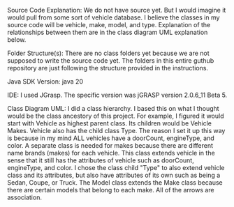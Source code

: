 Source Code Explanation: 
We do not have source yet. But I would imagine it would pull from some sort of vehicle database. I believe the classes in my source code will be vehicle, make, model, and type. Explanation of the relationships between them are in the class diagram UML explanation below. 

Folder Structure(s): There are no class folders yet because we are not supposed to write the source code yet. The folders in this entire guthub repository are just following the structure provided in the instructions.

Java SDK Version: java 20

IDE: I used JGrasp. The specific version was jGRASP version 2.0.6_11 Beta 5.

Class Diagram UML:
I did a class hierarchy. I based this on what I thought would be the class ancestory of this project. For example, I figured it would start with Vehicle as highest parent class. Its children would be Vehicle Makes. Vehicle also has the child class Type. The reason I set it up this way is because in my mind ALL vehicles have a doorCount, engineType, and color. A separate class is needed for makes because there are different name brands (makes) for each vehicle. This class extends vehicle in the sense that it still has the attributes of vehicle such as doorCount, engineType, and color. I chose the class child "Type" to also extend vehicle class and its attributes, but also have attributes of its own such as being a Sedan, Coupe, or Truck. The Model class extends the Make class because there are certain models that belong to each make. All of the arrows are association. 
